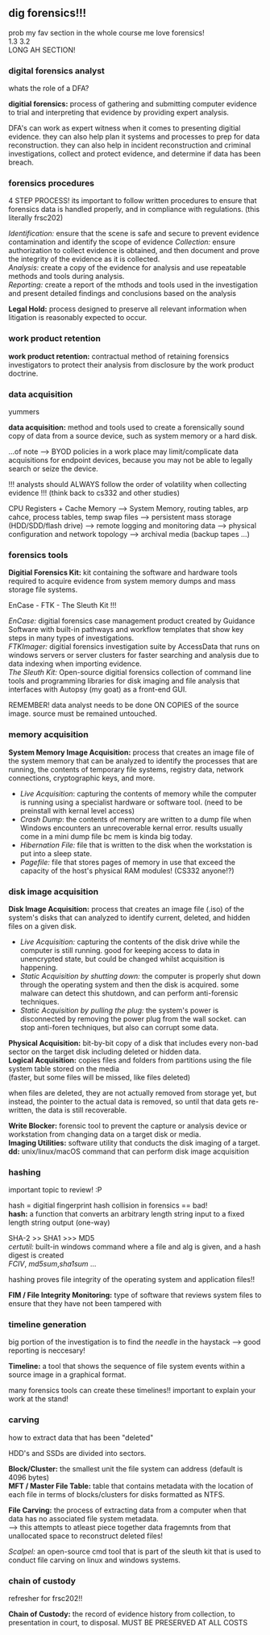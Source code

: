 ## dig forensics!!! ##
prob my fav section in the whole course me love forensics! <br>
1.3 3.2 <br>
LONG AH SECTION! <br>

### digital forensics analyst ###
whats the role of a DFA?

__digitial forensics:__ process of gathering and submitting computer evidence to trial and interpreting that evidence by providing expert analysis. <br>

DFA's can work as expert witness when it comes to presenting digitial evidence. they can also help plan it systems and processes to prep for data reconstruction. they can also help in incident reconstruction and criminal investigations, collect and protect evidence, and determine if data has been breach. <br>

### forensics procedures ###
4 STEP PROCESS! its important to follow written procedures to ensure that forensics data is handled properly, and in compliance with regulations. (this literally frsc202) <br>

_Identification:_ ensure that the scene is safe and secure to prevent evidence contamination and identify the scope of evidence 
_Collection:_ ensure authorization to collect evidence is obtained, and then document and prove the integrity of the evidence as it is collected. <br>
_Analysis:_ create a copy of the evidence for analysis and use repeatable methods and tools during analysis. <br>
_Reporting:_ create a report of the mthods and tools used in the investigation and present detailed findings and conclusions based on the analysis <br>

__Legal Hold:__ process designed to preserve all relevant information when litigation is reasonably expected to occur. <br>

### work product retention ###
__work product retention:__ contractual method of retaining forensics investigators to protect their analysis from disclosure by the work product doctrine. <br>

### data acquisition ###
yummers <br>

__data acquisition:__ method and tools used to create a forensically sound copy of data from a source device, such as system memory or a hard disk. <br>

...of note --> BYOD policies in a work place may limit/complicate data acquisitions for endpoint devices, because you may not be able to legally search or seize the device. <br>

!!! analysts should ALWAYS follow the order of volatility when collecting evidence !!! (think back to cs332 and other studies) <br>

CPU Registers + Cache Memory --> System Memory, routing tables, arp cahce, process tables, temp swap files --> persistent mass storage (HDD/SDD/flash drive) --> remote logging and monitoring data --> physical configuration and network topology --> archival media (backup tapes ...)<br>

### forensics tools ###
__Digitial Forensics Kit:__ kit containing the software and hardware tools required to acquire evidence from system memory dumps and mass storage file systems. <br>

EnCase - FTK - The Sleuth Kit !!! <br>

_EnCase:_ digitial forensics case management product created by Guidance Software with built-in pathways and workflow templates that show key steps in many types of investigations. <br>
_FTKImager:_ digitial forensics investigation suite by AccessData that runs on windows servers or server clusters for faster searching and analysis due to data indexing when importing evidence. <br>
_The Sleuth Kit:_ Open-source digitial forensics collection of command line tools and programming libraries for disk imaging and file analysis that interfaces with Autopsy (my goat) as a front-end GUI. <br>

REMEMBER! data analyst needs to be done ON COPIES of the source image. source must be remained untouched. <br>
### memory acquisition ###

__System Memory Image Acquisition:__ process that creates an image file of the system memory that can be analyzed to identify the processes that are running, the contents of temporary file systems, registry data, network connections, cryptographic keys, and more. <br>
- _Live Acquisition_: capturing the contents of memory while the computer is running using a specialist hardware or software tool. (need to be preinstall with kernal level access)
- _Crash Dump_: the contents of memory are written to a dump file when Windows encounters an unrecoverable kernal error. results usually come in a mini dump file bc mem is kinda big today.
- _Hibernation File:_ file that is written to the disk when the workstation is put into a sleep state.
- _Pagefile:_ file that stores pages of memory in use that exceed the capacity of the host's physical RAM modules! (CS332 anyone!?)

### disk image acquisition ###

__Disk Image Acquisition:__ process that creates an image file (.iso) of the system's disks that can analyzed to identify current, deleted, and hidden files on a given disk. <br>
- _Live Acquisition:_ capturing the contents of the disk drive while the computer is still running. good for keeping access to data in unencrypted state, but could be changed whilst acquisition is happening. 
- _Static Acquisition by shutting down:_ the computer is properly shut down through the operating system and then the disk is acquired. some malware can detect this shutdown, and can perform anti-forensic techniques. 
- _Static Acquisition by pulling the plug:_ the system's power is disconnected by removing the power plug from the wall socket. can stop anti-foren techniques, but also can corrupt some data. 

__Physical Acquisition:__ bit-by-bit copy of a disk that includes every non-bad sector on the target disk including deleted or hidden data. <br>
__Logical Acquisition:__ copies files and folders from partitions using the file system table stored on the media <br>   (faster, but some files will be missed, like files deleted)

when files are deleted, they are not actually removed from storage yet, but instead, the pointer to the actual data is removed, so until that data gets re-written, the data is still recoverable. <br>

__Write Blocker:__ forensic tool to prevent the capture or analysis device or workstation from changing data on a target disk or media. <br>
__Imaging Utilities:__ software utility that conducts the disk imaging of a target. <br>
__dd:__ unix/linux/macOS command that can perform disk image acquisition<br>

### hashing ###
important topic to review! :P <br>

hash = digitial fingerprint        hash collision in forensics == bad!           
__hash:__ a function that converts an arbitrary length string input to a fixed length string output (one-way) <br>

SHA-2 >> SHA1 >>> MD5 <br>
_certutil:_ built-in windows command where a file and alg is given, and a hash digest is created <br>
_FCIV_, _md5sum_,_sha1sum_ ... <br>

hashing proves file integrity of the operating system and application files!! <br>

__FIM / File Integrity Monitoring:__ type of software that reviews system files to ensure that they have not been tampered with <br>

### timeline generation ###
big portion of the investigation is to find the _needle_ in the haystack --> good reporting is neccesary! <br>

__Timeline:__ a tool that shows the sequence of file system events within a source image in a graphical format. <br>

many forensics tools can create these timelines!! important to explain your work at the stand! <br>
### carving ###
how to extract data that has been "deleted" <br>

HDD's and SSDs are divided into sectors. <br>

__Block/Cluster:__ the smallest unit the file system can address (default is 4096 bytes) <br>
__MFT / Master File Table:__ table that contains metadata with the location of each file in terms of blocks/clusters for disks formatted as NTFS. <br>

__File Carving:__ the process of extracting data from a computer when that data has no associated file system metadata. <br>
--> this attempts to atleast piece together data fragemnts from that unallocated space to reconstruct deleted files! <br>

_Scalpel:_ an open-source cmd tool that is part of the sleuth kit that is used to conduct file carving on linux and windows systems. <br>

### chain of custody ###
refresher for frsc202!! <br>

__Chain of Custody:__ the record of evidence history from collection, to presentation in court, to disposal. MUST BE PRESERVED AT ALL COSTS <br>